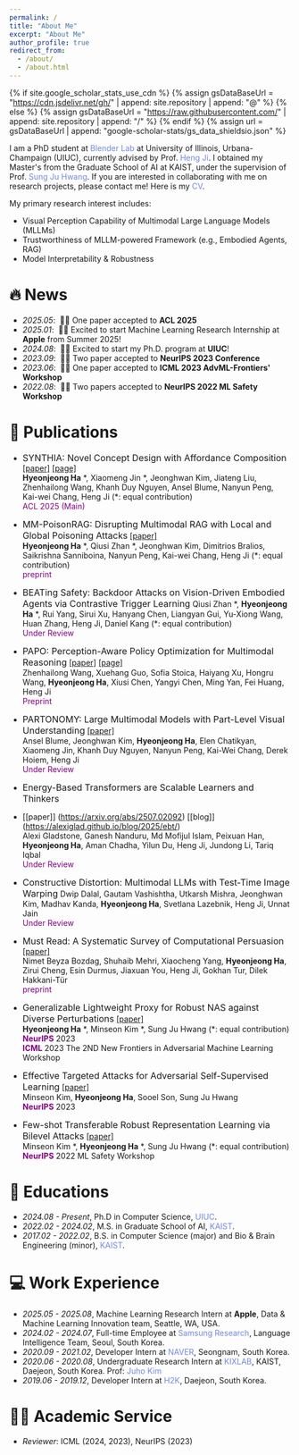 ```yaml
---
permalink: /
title: "About Me"
excerpt: "About Me"
author_profile: true
redirect_from: 
  - /about/
  - /about.html
---
```


{% if site.google_scholar_stats_use_cdn %}
{% assign gsDataBaseUrl = "https://cdn.jsdelivr.net/gh/" | append: site.repository | append: "@" %}
{% else %}
{% assign gsDataBaseUrl = "https://raw.githubusercontent.com/" | append: site.repository | append: "/" %}
{% endif %}
{% assign url = gsDataBaseUrl | append: "google-scholar-stats/gs_data_shieldsio.json" %}

<span class='anchor' id='about-me'></span>

I am a PhD student at <a href="https://blender.cs.illinois.edu/" style="color: #7289da; text-decoration: none;">Blender Lab</a> at University of Illinois, Urbana-Champaign (UIUC), currently advised by Prof. <a href="https://blender.cs.illinois.edu/hengji.html" style="color: #7289da; text-decoration: none;">Heng Ji</a>. I obtained my Master's from the Graduate School of AI at KAIST, under the supervision of Prof. <a href="http://www.sungjuhwang.com/" style="color: #7289da; text-decoration: none;">Sung Ju Hwang</a>. If you are interested in collaborating with me on research projects, please contact me! Here is my <a href="https://drive.google.com/file/d/1WPAKJlVjXd3UItwzdtuC9zdM2vN9e8K3/view?usp=sharing" style="color: #7289da; text-decoration:none">CV</a>.

My primary research interest includes:
- Visual Perception Capability of Multimodal Large Language Models (MLLMs)
- Trustworthiness of MLLM-powered Framework (e.g., Embodied Agents, RAG)
- Model Interpretability & Robustness


# 🔥 News
- *2025.05*: &nbsp;🎉🎉 One paper accepted to **ACL 2025** 
- *2025.01*: &nbsp;🎉🎉 Excited to start Machine Learning Research Internship at **Apple** from Summer 2025!
- *2024.08*: &nbsp;🤘🤘 Excited to start my Ph.D. program at **UIUC**! 
- *2023.09*: &nbsp;🎉🎉 Two paper accepted to **NeurIPS 2023 Conference** 
- *2023.06*: &nbsp;🎉🎉 One paper accepted to **ICML 2023 AdvML-Frontiers' Workshop** 
- *2022.08*: &nbsp;🎉🎉 Two papers accepted to **NeurIPS 2022 ML Safety Workshop**

# 📝 Publications 
- <font size="3">SYNTHIA: Novel Concept Design with Affordance Composition</font> 
[[paper]](https://arxiv.org/abs/2502.17793) [[page]](https://synthia-uiuc.github.io/synthia.github.io/)\
**Hyeonjeong Ha** *, Xiaomeng Jin *, Jeonghwan Kim, Jiateng Liu, Zhenhailong Wang, Khanh Duy Nguyen, Ansel Blume, Nanyun Peng, Kai-wei Chang, Heng Ji (\*: equal contribution)  \
<span style="color:purple">ACL 2025 (Main)</span>

- <font size="3">MM-PoisonRAG: Disrupting Multimodal RAG with Local and Global Poisoning Attacks</font> 
[[paper]](https://arxiv.org/abs/2502.17832) \
**Hyeonjeong Ha** *, Qiusi Zhan *, Jeonghwan Kim, Dimitrios Bralios, Saikrishna Sanniboina, Nanyun Peng, Kai-wei Chang, Heng Ji (\*: equal contribution)  \
<span style="color:purple">preprint</span> 

- <font size="3">BEATing Safety: Backdoor Attacks on Vision-Driven Embodied Agents via Contrastive Trigger Learning</font> 
Qiusi Zhan *, **Hyeonjeong Ha** *, Rui Yang, Sirui Xu, Hanyang Chen, Liangyan Gui, Yu-Xiong Wang, Huan Zhang, Heng Ji, Daniel Kang (\*: equal contribution) \
<span style="color:purple">Under Review</span> 

- <font size="3">PAPO: Perception-Aware Policy Optimization for Multimodal Reasoning</font>
[[paper]](https://arxiv.org/abs/2507.06448)  [[page]](https://mikewangwzhl.github.io/PAPO/)\
Zhenhailong Wang, Xuehang Guo, Sofia Stoica, Haiyang Xu, Hongru Wang, **Hyeonjeong Ha**, Xiusi Chen, Yangyi Chen, Ming Yan, Fei Huang, Heng Ji  \
<span style="color:purple">Preprint</span>

- <font size="3">PARTONOMY: Large Multimodal Models with Part-Level Visual Understanding</font>
[[paper]](https://arxiv.org/abs/2505.20759) \
Ansel Blume, Jeonghwan Kim, **Hyeonjeong Ha**, Elen Chatikyan, Xiaomeng Jin, Khanh Duy Nguyen, Nanyun Peng, Kai-Wei Chang, Derek Hoiem, Heng Ji  \
<span style="color:purple">Under Review</span>

- <font size="3">Energy-Based Transformers are Scalable Learners and Thinkers</font>
- [[paper]] (https://arxiv.org/abs/2507.02092) [[blog]] (https://alexiglad.github.io/blog/2025/ebt/) \
Alexi Gladstone, Ganesh Nanduru, Md Mofijul Islam, Peixuan Han, **Hyeonjeong Ha**, Aman Chadha, Yilun Du, Heng Ji, Jundong Li, Tariq Iqbal  \
<span style="color:purple">Under Review</span>

- <font size="3">Constructive Distortion: Multimodal LLMs with Test-Time Image Warping</font> 
Dwip Dalal, Gautam Vashishtha, Utkarsh Mishra, Jeonghwan Kim, Madhav Kanda, **Hyeonjeong Ha**, Svetlana Lazebnik, Heng Ji, Unnat Jain  \
<span style="color:purple">Under Review</span>

- <font size="3">Must Read: A Systematic Survey of Computational Persuasion</font> 
[[paper]](https://www.arxiv.org/abs/2505.07775) \
Nimet Beyza Bozdag, Shuhaib Mehri, Xiaocheng Yang, **Hyeonjeong Ha**, Zirui Cheng, Esin Durmus, Jiaxuan You, Heng Ji, Gokhan Tur, Dilek Hakkani-Tür  \
<span style="color:purple">preprint</span>

- <font size="3">Generalizable Lightweight Proxy for Robust NAS against Diverse Perturbations</font> 
[[paper]](https://arxiv.org/abs/2306.05031) \
**Hyeonjeong Ha** *, Minseon Kim *, Sung Ju Hwang (\*: equal contribution)  \
<span style="color:purple">**NeurIPS**</span> 2023 \
<span style="color:purple">**ICML**</span> 2023 The 2ND New Frontiers in Adversarial Machine Learning Workshop


- <font size="3">Effective Targeted Attacks for Adversarial Self-Supervised Learning</font>
[[paper]](https://arxiv.org/abs/2210.10482) \
Minseon Kim, **Hyeonjeong Ha**, Sooel Son, Sung Ju Hwang \
<span style="color:purple">**NeurIPS**</span> 2023


- <font size="3">Few-shot Transferable Robust Representation Learning via Bilevel Attacks</font> 
[[paper]](https://arxiv.org/abs/2210.10485) \
Minseon Kim *, **Hyeonjeong Ha** *, Sung Ju Hwang (\*: equal contribution) \
<span style="color:purple">**NeurIPS**</span> 2022 ML Safety Workshop

<!--# 🎖 Honors and Awards
- *2021.10* Lorem ipsum dolor sit amet, consectetur adipiscing elit. Vivamus ornare aliquet ipsum, ac tempus justo dapibus sit amet. 
- *2021.09* Lorem ipsum dolor sit amet, consectetur adipiscing elit. Vivamus ornare aliquet ipsum, ac tempus justo dapibus sit amet. -->

# 📖 Educations
- *2024.08 - Present*, Ph.D in Computer Science, <a href="https://blender.cs.illinois.edu/" style="color: #7289da; text-decoration: none;">UIUC</a>.
- *2022.02 - 2024.02*, M.S. in Graduate School of AI, <a href="https://www.kaist.ac.kr/en/" style="color: #7289da; text-decoration: none;">KAIST</a>.
- *2017.02 - 2022.02*, B.S. in Computer Science (major) and Bio & Brain Engineering (minor), <a href="https://www.kaist.ac.kr/en/" style="color: #7289da; text-decoration: none;">KAIST</a>.

<!--# 💬 Invited Talks
- *2021.06*, Lorem ipsum dolor sit amet, consectetur adipiscing elit. Vivamus ornare aliquet ipsum, ac tempus justo dapibus sit amet. 
- *2021.03*, Lorem ipsum dolor sit amet, consectetur adipiscing elit. Vivamus ornare aliquet ipsum, ac tempus justo dapibus sit amet.  \| [\[video\]](https://github.com/)-->

# 💻 Work Experience
- *2025.05 - 2025.08*, Machine Learning Research Intern at **Apple**, Data & Machine Learning Innovation team, Seattle, WA, USA.
- *2024.02 - 2024.07*, Full-time Employee at <a href="https://research.samsung.com/" style="color: #7289da; text-decoration: none;">Samsung Research</a>, Language Intelligence Team, Seoul, South Korea. 
- *2020.09 - 2021.02*, Developer Intern at <a href="https://developers.naver.com/main/" style="color: #7289da; text-decoration: none;">NAVER</a>, Seongnam, South Korea.
- *2020.06 - 2020.08*, Undergraduate Research Intern at <a href="https://www.kixlab.org/" style="color: #7289da; text-decoration: none;">KIXLAB</a>, KAIST, Daejeon, South Korea. Prof: <a href="https://juhokim.com/" style="color: #7289da; text-decoration: none;">Juho Kim</a>
- *2019.06 - 2019.12*, Developer Intern at <a href="https://www.sojunghangeul.com/home/main" style="color: #7289da; text-decoration: none;">H2K</a>, Daejeon, South Korea.

# 👩‍💻 Academic Service
- *Reviewer*: ICML (2024, 2023), NeurIPS (2023)
